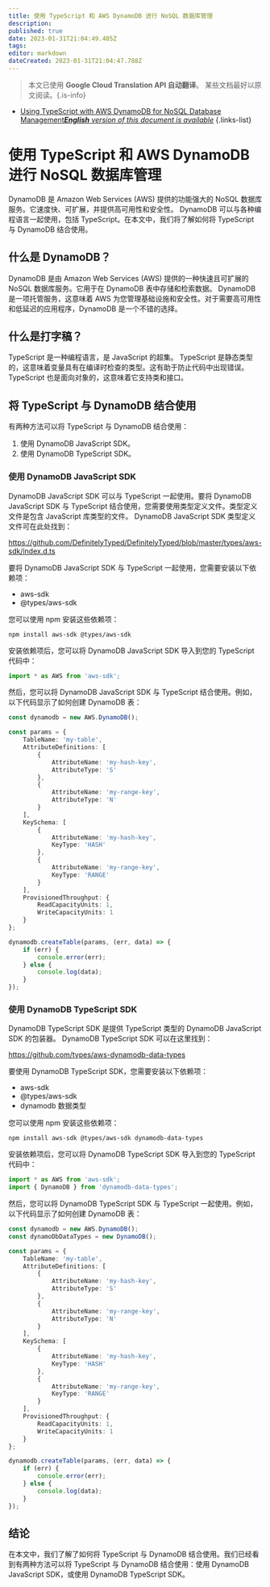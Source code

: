 ```yaml
---
title: 使用 TypeScript 和 AWS DynamoDB 进行 NoSQL 数据库管理
description: 
published: true
date: 2023-01-31T21:04:49.405Z
tags: 
editor: markdown
dateCreated: 2023-01-31T21:04:47.788Z
---
```


> 本文已使用 **Google Cloud Translation API 自动翻译**。
某些文档最好以原文阅读。{.is-info}

- [Using TypeScript with AWS DynamoDB for NoSQL Database Management***English** version of this document is available*](/en/Knowledge-base/TypeScript/using-typescript-with-aws-dynamodb-for-nosql-database-management)
{.links-list}


# 使用 TypeScript 和 AWS DynamoDB 进行 NoSQL 数据库管理

DynamoDB 是 Amazon Web Services (AWS) 提供的功能强大的 NoSQL 数据库服务。它速度快、可扩展，并提供高可用性和安全性。 DynamoDB 可以与各种编程语言一起使用，包括 TypeScript。在本文中，我们将了解如何将 TypeScript 与 DynamoDB 结合使用。

## 什么是 DynamoDB？

DynamoDB 是由 Amazon Web Services (AWS) 提供的一种快速且可扩展的 NoSQL 数据库服务。它用于在 DynamoDB 表中存储和检索数据。 DynamoDB 是一项托管服务，这意味着 AWS 为您管理基础设施和安全性。对于需要高可用性和低延迟的应用程序，DynamoDB 是一个不错的选择。

## 什么是打字稿？

TypeScript 是一种编程语言，是 JavaScript 的超集。 TypeScript 是静态类型的，这意味着变量具有在编译时检查的类型。这有助于防止代码中出现错误。 TypeScript 也是面向对象的，这意味着它支持类和接口。

## 将 TypeScript 与 DynamoDB 结合使用

有两种方法可以将 TypeScript 与 DynamoDB 结合使用：

1. 使用 DynamoDB JavaScript SDK。
2. 使用 DynamoDB TypeScript SDK。

### 使用 DynamoDB JavaScript SDK

DynamoDB JavaScript SDK 可以与 TypeScript 一起使用。要将 DynamoDB JavaScript SDK 与 TypeScript 结合使用，您需要使用类型定义文件。类型定义文件是包含 JavaScript 库类型的文件。 DynamoDB JavaScript SDK 类型定义文件可在此处找到：

https://github.com/DefinitelyTyped/DefinitelyTyped/blob/master/types/aws-sdk/index.d.ts

要将 DynamoDB JavaScript SDK 与 TypeScript 一起使用，您需要安装以下依赖项：

* aws-sdk
* @types/aws-sdk

您可以使用 npm 安装这些依赖项：

```
npm install aws-sdk @types/aws-sdk
```

安装依赖项后，您可以将 DynamoDB JavaScript SDK 导入到您的 TypeScript 代码中：

```typescript
import * as AWS from 'aws-sdk';
```

然后，您可以将 DynamoDB JavaScript SDK 与 TypeScript 结合使用。例如，以下代码显示了如何创建 DynamoDB 表：

```typescript
const dynamodb = new AWS.DynamoDB();

const params = {
    TableName: 'my-table',
    AttributeDefinitions: [
        {
            AttributeName: 'my-hash-key',
            AttributeType: 'S'
        },
        {
            AttributeName: 'my-range-key',
            AttributeType: 'N'
        }
    ],
    KeySchema: [
        {
            AttributeName: 'my-hash-key',
            KeyType: 'HASH'
        },
        {
            AttributeName: 'my-range-key',
            KeyType: 'RANGE'
        }
    ],
    ProvisionedThroughput: {
        ReadCapacityUnits: 1,
        WriteCapacityUnits: 1
    }
};

dynamodb.createTable(params, (err, data) => {
    if (err) {
        console.error(err);
    } else {
        console.log(data);
    }
});
```

### 使用 DynamoDB TypeScript SDK

DynamoDB TypeScript SDK 是提供 TypeScript 类型的 DynamoDB JavaScript SDK 的包装器。 DynamoDB TypeScript SDK 可以在这里找到：

https://github.com/types/aws-dynamodb-data-types

要使用 DynamoDB TypeScript SDK，您需要安装以下依赖项：

* aws-sdk
* @types/aws-sdk
* dynamodb 数据类型

您可以使用 npm 安装这些依赖项：

```
npm install aws-sdk @types/aws-sdk dynamodb-data-types
```

安装依赖项后，您可以将 DynamoDB TypeScript SDK 导入到您的 TypeScript 代码中：

```typescript
import * as AWS from 'aws-sdk';
import { DynamoDB } from 'dynamodb-data-types';
```

然后，您可以将 DynamoDB TypeScript SDK 与 TypeScript 一起使用。例如，以下代码显示了如何创建 DynamoDB 表：

```typescript
const dynamodb = new AWS.DynamoDB();
const dynamoDbDataTypes = new DynamoDB();

const params = {
    TableName: 'my-table',
    AttributeDefinitions: [
        {
            AttributeName: 'my-hash-key',
            AttributeType: 'S'
        },
        {
            AttributeName: 'my-range-key',
            AttributeType: 'N'
        }
    ],
    KeySchema: [
        {
            AttributeName: 'my-hash-key',
            KeyType: 'HASH'
        },
        {
            AttributeName: 'my-range-key',
            KeyType: 'RANGE'
        }
    ],
    ProvisionedThroughput: {
        ReadCapacityUnits: 1,
        WriteCapacityUnits: 1
    }
};

dynamodb.createTable(params, (err, data) => {
    if (err) {
        console.error(err);
    } else {
        console.log(data);
    }
});
```

## 结论

在本文中，我们了解了如何将 TypeScript 与 DynamoDB 结合使用。我们已经看到有两种方法可以将 TypeScript 与 DynamoDB 结合使用：使用 DynamoDB JavaScript SDK，或使用 DynamoDB TypeScript SDK。